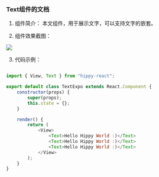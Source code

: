 ### Text组件的文档

1. 组件简介： 本文组件，用于展示文字，可以支持文字的嵌套。

2. 组件效果截图：

![](http://res.imtt.qq.com/hippydoc/expo/Text/text000.png)

3. 代码示例：

```js

import { View, Text } from "hippy-react";

export default class TextExpo extends React.Component {
    constructor(props) {
        super(props);
        this.state = {};
    }

    render() {
        return (
            <View>
                <Text>Hello Hippy World :)</Text>
                <Text>Hello Hippy World :)</Text>
                <Text>Hello Hippy World :)</Text>
            </View>
        );
    }
}

```

